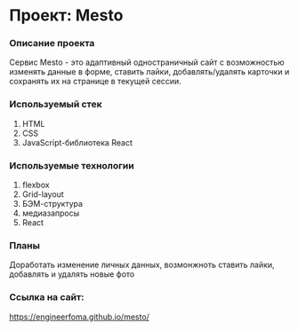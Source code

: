 # Проект: Mesto

### Описание проекта
Сервис Mesto - это адаптивный одностраничный сайт с возможностью изменять данные в форме, ставить лайки, добавлять/удалять карточки и сохранять их на странице в текущей сессии.

### Используемый стек
1. HTML
2. CSS
3. JavaScript-библиотека React

### Используемые технологии
1. flexbox
2. Grid-layout
3. БЭМ-структура
4. медиазапросы
5. React

### Планы
Доработать изменение личных данных, возмонжноть ставить лайки, добавлять и удалять новые фото 

### Ссылка на сайт:
https://engineerfoma.github.io/mesto/